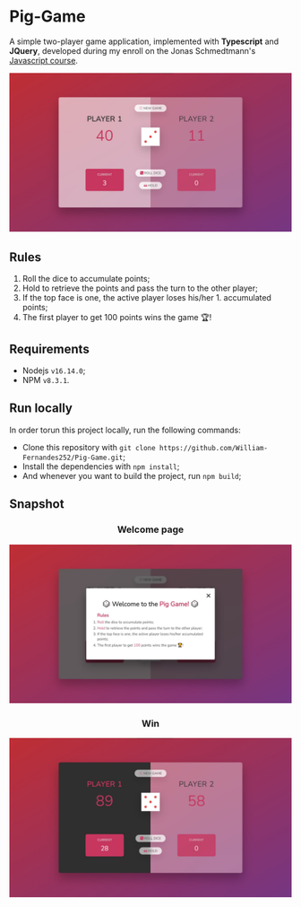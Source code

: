 # Pig-Game

A simple two-player game application, implemented with **Typescript** and **JQuery**, developed during my enroll on the Jonas Schmedtmann's [Javascript course](https://www.udemy.com/course/the-complete-javascript-course/ 'Course page on Udemy').

![Game](./snapshot/game.jpg)

## Rules

1. Roll the dice to accumulate points;
1. Hold to retrieve the points and pass the turn to the other player;
1. If the top face is one, the active player loses his/her 1. accumulated points;
1. The first player to get 100 points wins the game 🏆!

## Requirements

-   Nodejs `v16.14.0`;
-   NPM `v8.3.1`.

## Run locally

In order torun this project locally, run the following commands:

-   Clone this repository with `git clone https://github.com/William-Fernandes252/Pig-Game.git`;
-   Install the dependencies with `npm install`;
-   And whenever you want to build the project, run `npm build`;

## Snapshot

<h3 align="center">Welcome page</h3>

![Rules](./snapshot/rules.jpg)

<h3 align="center">Win</h3>

![Winner](./snapshot/winner.jpg)
